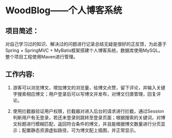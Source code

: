 # WoodBlog——个人博客系统

## 项目简述：

对自己学习过的知识、解决过的问题进行记录总结无疑是很好的正反馈，为此基于Spring + SpringMVC + MyBatis框架搭建个人博客系统，数据库使用MySQL。整个项目工程使用Maven进行管理。

## 工作内容:

1. 游客可以浏览博文，增加博文的浏览量，给博文点赞，留下评论，并输入关键字搜索相应博文；用户登录后可以写博文并发布，对博文归类管理，回复评论。

2. 使用拦截器验证用户权限，拦截器对进入后台的请求进行拦截，通过Session判断用户有无登录，若还未登录则跳转至登录页面；根据搜索的关键词，对博文标题进行模糊匹配，返回符合条件的博文，并且能根据博文数量进行分页显示；配置静态资源虚拟路径，可为博文配上插图，并正常显示。